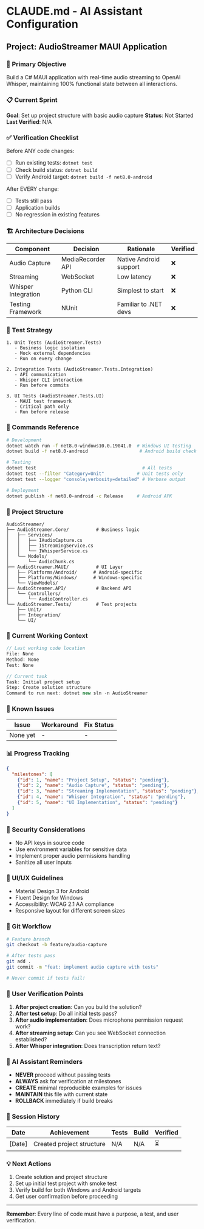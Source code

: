 # CLAUDE.md - AI Assistant Configuration

## Project: AudioStreamer MAUI Application

### 🎯 Primary Objective
Build a C# MAUI application with real-time audio streaming to OpenAI Whisper, maintaining 100% functional state between all interactions.

### 📋 Current Sprint
**Goal**: Set up project structure with basic audio capture
**Status**: Not Started
**Last Verified**: N/A

### ✅ Verification Checklist
Before ANY code changes:
- [ ] Run existing tests: `dotnet test`
- [ ] Check build status: `dotnet build`
- [ ] Verify Android target: `dotnet build -f net8.0-android`

After EVERY change:
- [ ] Tests still pass
- [ ] Application builds
- [ ] No regression in existing features

### 🏗️ Architecture Decisions
| Component | Decision | Rationale | Verified |
|-----------|----------|-----------|----------|
| Audio Capture | MediaRecorder API | Native Android support | ❌ |
| Streaming | WebSocket | Low latency | ❌ |
| Whisper Integration | Python CLI | Simplest to start | ❌ |
| Testing Framework | NUnit | Familiar to .NET devs | ❌ |

### 🧪 Test Strategy
```
1. Unit Tests (AudioStreamer.Tests)
   - Business logic isolation
   - Mock external dependencies
   - Run on every change

2. Integration Tests (AudioStreamer.Tests.Integration)
   - API communication
   - Whisper CLI interaction
   - Run before commits

3. UI Tests (AudioStreamer.Tests.UI)
   - MAUI test framework
   - Critical path only
   - Run before release
```

### 🚀 Commands Reference
```bash
# Development
dotnet watch run -f net8.0-windows10.0.19041.0  # Windows UI testing
dotnet build -f net8.0-android                   # Android build check

# Testing
dotnet test                                       # All tests
dotnet test --filter "Category=Unit"            # Unit tests only
dotnet test --logger "console;verbosity=detailed" # Verbose output

# Deployment
dotnet publish -f net8.0-android -c Release     # Android APK
```

### 📁 Project Structure
```
AudioStreamer/
├── AudioStreamer.Core/          # Business logic
│   ├── Services/
│   │   ├── IAudioCapture.cs
│   │   ├── IStreamingService.cs
│   │   └── IWhisperService.cs
│   └── Models/
│       └── AudioChunk.cs
├── AudioStreamer.MAUI/          # UI Layer
│   ├── Platforms/Android/      # Android-specific
│   ├── Platforms/Windows/      # Windows-specific
│   └── ViewModels/
├── AudioStreamer.API/           # Backend API
│   └── Controllers/
│       └── AudioController.cs
└── AudioStreamer.Tests/         # Test projects
    ├── Unit/
    ├── Integration/
    └── UI/
```

### 🔄 Current Working Context
```csharp
// Last working code location
File: None
Method: None
Test: None

// Current task
Task: Initial project setup
Step: Create solution structure
Command to run next: dotnet new sln -n AudioStreamer
```

### 🐛 Known Issues
| Issue | Workaround | Fix Status |
|-------|------------|------------|
| None yet | - | - |

### 📊 Progress Tracking
```json
{
  "milestones": [
    {"id": 1, "name": "Project Setup", "status": "pending"},
    {"id": 2, "name": "Audio Capture", "status": "pending"},
    {"id": 3, "name": "Streaming Implementation", "status": "pending"},
    {"id": 4, "name": "Whisper Integration", "status": "pending"},
    {"id": 5, "name": "UI Implementation", "status": "pending"}
  ]
}
```

### 🔐 Security Considerations
- No API keys in source code
- Use environment variables for sensitive data
- Implement proper audio permissions handling
- Sanitize all user inputs

### 🎨 UI/UX Guidelines
- Material Design 3 for Android
- Fluent Design for Windows
- Accessibility: WCAG 2.1 AA compliance
- Responsive layout for different screen sizes

### 🚦 Git Workflow
```bash
# Feature branch
git checkout -b feature/audio-capture

# After tests pass
git add .
git commit -m "feat: implement audio capture with tests"

# Never commit if tests fail!
```

### 📝 User Verification Points
1. **After project creation**: Can you build the solution?
2. **After test setup**: Do all initial tests pass?
3. **After audio implementation**: Does microphone permission request work?
4. **After streaming setup**: Can you see WebSocket connection established?
5. **After Whisper integration**: Does transcription return text?

### 🤖 AI Assistant Reminders
- **NEVER** proceed without passing tests
- **ALWAYS** ask for verification at milestones
- **CREATE** minimal reproducible examples for issues
- **MAINTAIN** this file with current state
- **ROLLBACK** immediately if build breaks

### 📅 Session History
| Date | Achievement | Tests | Build | Verified |
|------|-------------|-------|-------|----------|
| [Date] | Created project structure | N/A | N/A | ⏳ |

### 💡 Next Actions
1. Create solution and project structure
2. Set up initial test project with smoke test
3. Verify build for both Windows and Android targets
4. Get user confirmation before proceeding

---
**Remember**: Every line of code must have a purpose, a test, and user verification.